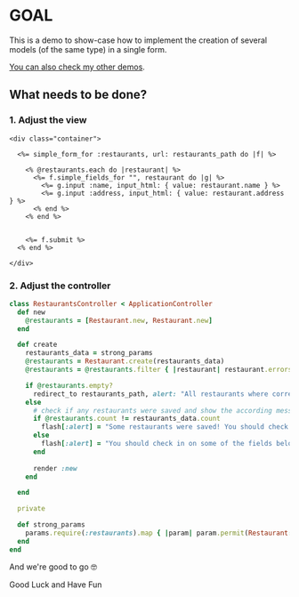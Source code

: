 # GOAL

This is a demo to show-case how to implement the creation of several models (of the same type) in a single form.

[You can also check my other demos](https://github.com/andrerferrer/dedemos/blob/master/README.md#ded%C3%A9mos).

## What needs to be done?

### 1. Adjust the view
```erb
<div class="container">

  <%= simple_form_for :restaurants, url: restaurants_path do |f| %>
    
    <% @restaurants.each do |restaurant| %>
      <%= f.simple_fields_for "", restaurant do |g| %>
        <%= g.input :name, input_html: { value: restaurant.name } %>
        <%= g.input :address, input_html: { value: restaurant.address } %>
      <% end %>
    <% end %>
    

    <%= f.submit %>
  <% end %>

</div>
```


### 2. Adjust the controller
```ruby
class RestaurantsController < ApplicationController
  def new
    @restaurants = [Restaurant.new, Restaurant.new]
  end

  def create
    restaurants_data = strong_params
    @restaurants = Restaurant.create(restaurants_data)
    @restaurants = @restaurants.filter { |restaurant| restaurant.errors.any? }

    if @restaurants.empty?
      redirect_to restaurants_path, alert: "All restaurants where correctly created!"
    else
      # check if any restaurants were saved and show the according message
      if @restaurants.count != restaurants_data.count
        flash[:alert] = "Some restaurants were saved! You should check in on some of the fields below."
      else
        flash[:alert] = "You should check in on some of the fields below."
      end
      
      render :new
    end

  end

  private

  def strong_params
    params.require(:restaurants).map { |param| param.permit(Restaurant::STRONG_PARAMS) }
  end
end

```

And we're good to go 🤓

Good Luck and Have Fun
